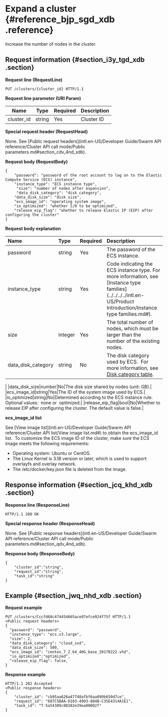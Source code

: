 # Expand a cluster {#reference_bjp_sgd_xdb .reference}

Increase the number of nodes in the cluster.

## Request information {#section_i3y_tgd_xdb .section}

**Request line \(RequestLine\)**

```
PUT /clusters/{cluster_id} HTTP/1.1
```

**Request line parameter \(URI Param\)**

|Name|Type|Required|Description|
|----|----|--------|-----------|
|cluster\_id|string|Yes|Cluster ID|

**Special request header \(RequestHead\)**

None. See [Public request headers](intl.en-US/Developer Guide/Swarm API reference/Cluster API call mode/Public parameters.md#section_cdv_4nd_xdb).

**Request body \(RequestBody\)**

```
{
    "password": "password of the root account to log on to the Elastic Compute Service (ECS) instance",
    "instance_type": "ECS instance type",
     "size": "number of nodes after expansion",
     "data_disk_category": "disk category",
    "data_disk_size": "disk size",
    "ecs_image_id": "operating system image",
    "io_optimized": "whether I/O to be optimized",
    "release_eip_flag": "whether to release Elastic IP (EIP) after configuring the cluster"
}
```

**Request body explanation**

|Name|Type|Required|Description|
|:---|:---|:-------|:----------|
|password |string|Yes|The password of the ECS instance.|
|instance\_type|string|Yes|Code indicating the ECS instance type. For more information, see [Instance type families](../../../../intl.en-US/Product Introduction/Instance type families.md#).|
|size|integer|Yes|The total number of nodes, which must be larger than the number of the existing nodes.|
|data\_disk\_category|string|No| The disk category used by ECS.  For more information, see  [Disk category table](https://www.alibabacloud.com/help/zh/doc-detail/25691.htm).

 |
|data\_disk\_size|number|No|The disk size shared by nodes \(unit: GB\).|
|ecs\_image\_id|string|Yes|The ID of the system image used by ECS.|
|io\_optimized|string|No|Determined according to the ECS instance rule.  Optional values:  none or  optimized.|
|release\_eip\_flag|bool|No|Whether to release EIP after configuring the cluster. The default value is false.|

**ecs\_image\_id list**

See [View image list](intl.en-US/Developer Guide/Swarm API reference/Cluster API list/View image list.md#) to obtain the ecs\_image\_id  list.  To customize the ECS image ID of the cluster, make sure the ECS image meets the following requirements:

-   Operating system: Ubuntu or CentOS.
-   The Linux Kernel is 3.18 version or later, which is used to support overlayfs and overlay network.
-   The /etc/docker/key.json file is deleted from the image.

## Response information {#section_jcq_khd_xdb .section}

**Response line \(ResponseLine\)**

```
HTTP/1.1 200 OK
```

**Special response header \(ResponseHead\)**

None. See [Public response headers](intl.en-US/Developer Guide/Swarm API reference/Cluster API call mode/Public parameters.md#section_qdv_4nd_xdb).

**Response body \(ResponseBody\)**

```
{
    "cluster_id":"string",
    "request_id":"string",
    "task_id":"string"
}
```

## Example {#section_jwq_nhd_xdb .section}

**Request example**

```
PUT /clusters/Cccfd68c474454665ace07efce924f75f HTTP/1.1
<Public request headers>
{
  "password": "password",
  "instance_type": "ecs.s3.large",
  "size": 2,
  "data_disk_category": "cloud_ssd",
  "data_disk_size": 500,
  "ecs_image_id": "centos_7_2_64_40G_base_20170222.vhd",
  "io_optimized":"optimized",
  "release_eip_flag": false,
}
```

**Response example**

```
HTTP/1.1 202 Accepted
<Public response headers>
{
    "cluster_id": "cb95aa626a47740afbf6aa099b650d7ce",
    "request_id": "687C5BAA-D103-4993-884B-C35E4314A1E1",
    "task_id": "T-5a54309c80282e39ea00002f"
}
```

